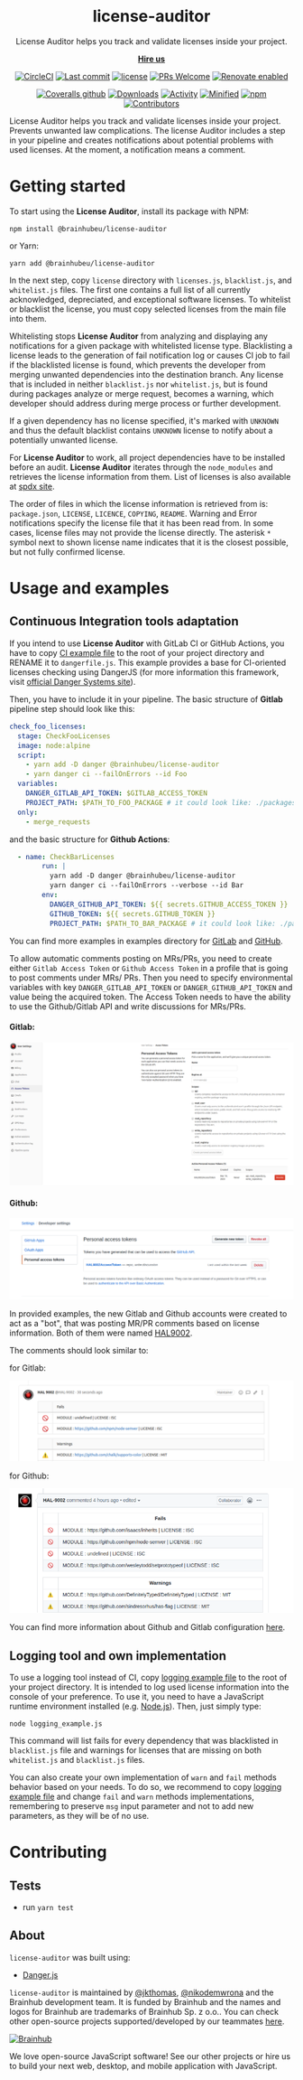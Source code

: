 <br/>
<h1 align="center">
  license-auditor
</h1>

<p align="center">
  License Auditor helps you track and validate licenses inside your project.
</p>

<p align="center">
  <strong>
    <a href="https://brainhub.eu/contact/">Hire us</a>
  </strong>
</p>

<div align="center">

  [![CircleCI](https://circleci.com/gh/brainhubeu/license-auditor.svg?style=svg)](https://circleci.com/gh/brainhubeu/license-auditor)
  [![Last commit](https://img.shields.io/github/last-commit/brainhubeu/license-auditor.svg)](https://github.com/brainhubeu/license-auditor/commits/master)
  [![license](https://img.shields.io/npm/l/@brainhubeu/license-auditor.svg)](https://github.com/brainhubeu/license-auditor/blob/master/LICENSE.md)
  [![PRs Welcome](https://img.shields.io/badge/PRs-welcome-brightgreen.svg)](http://makeapullrequest.com)
  [![Renovate enabled](https://img.shields.io/badge/renovate-enabled-brightgreen.svg)](https://renovatebot.com/)

  [![Coveralls github](https://img.shields.io/coveralls/github/brainhubeu/license-auditor.svg)](https://coveralls.io/github/brainhubeu/license-auditor?branch=master)
  [![Downloads](https://img.shields.io/npm/dm/@brainhubeu/license-auditor?color=blue)](https://www.npmjs.com/package/@brainhubeu/license-auditor)
  [![Activity](https://img.shields.io/github/commit-activity/m/brainhubeu/license-auditor.svg)](https://github.com/brainhubeu/license-auditor/commits/master)
  [![Minified](https://img.shields.io/bundlephobia/min/@brainhubeu/license-auditor?label=minified)](https://www.npmjs.com/package/@brainhubeu/license-auditor)
  [![npm](https://img.shields.io/npm/v/@brainhubeu/license-auditor.svg)](https://www.npmjs.com/package/@brainhubeu/license-auditor)
  [![Contributors](https://img.shields.io/github/contributors/brainhubeu/license-auditor?color=blue)](https://github.com/brainhubeu/license-auditor/graphs/contributors)

</div>

License Auditor helps you track and validate licenses inside your project. Prevents unwanted law complications. The license Auditor includes a step in your pipeline and creates notifications about potential problems with used licenses. At the moment, a notification means a comment.

# Getting started

To start using the **License Auditor**, install its package with NPM:

```command
npm install @brainhubeu/license-auditor
```

or Yarn:

```command
yarn add @brainhubeu/license-auditor
```

In the next step, copy `license` directory with `licenses.js`, `blacklist.js`, and `whitelist.js` files. The first one contains a full list of all currently acknowledged, depreciated, and exceptional software licenses. To whitelist or blacklist the license, you must copy selected licenses from the main file into them.

Whitelisting stops **License Auditor** from analyzing and displaying any notifications for a given package with whitelisted license type. Blacklisting a license leads to the generation of fail notification log or causes CI job to fail if the blacklisted license is found, which prevents the developer from merging unwanted dependencies into the destination branch. Any license that is included in neither `blacklist.js` nor `whitelist.js`, but is found during packages analyze or merge request, becomes a warning, which developer should address during merge process or further development.

If a given dependency has no license specified, it's marked with `UNKNOWN` and thus the default blacklist contains `UNKNOWN` license to notify about a potentially unwanted license.

For **License Auditor** to work, all project dependencies have to be installed before an audit. **License Auditor** iterates through the `node_modules` and retrieves the license information from them. List of licenses is also available at [spdx site](https://spdx.org/licenses/).

The order of files in which the license information is retrieved from is: `package.json`, `LICENSE`, `LICENCE`, `COPYING`, `README`. Warning and Error notifications specify the license file that it has been read from. In some cases, license files may not provide the license directly. The asterisk `*` symbol next to shown license name indicates that it is the closest possible, but not fully confirmed license.

# Usage and examples

## Continuous Integration tools adaptation

If you intend to use **License Auditor** with GitLab CI or GitHub Actions, you have to copy [CI example file](./examples/ci_example.js) to the root of your project directory and RENAME it to `dangerfile.js`. This example provides a base for CI-oriented licenses checking using DangerJS (for more information this framework, visit [official Danger Systems site](https://danger.systems/js/)).

Then, you have to include it in your pipeline. The basic structure of **Gitlab** pipeline step should look like this:

```yaml
check_foo_licenses:
  stage: CheckFooLicenses
  image: node:alpine
  script:
    - yarn add -D danger @brainhubeu/license-auditor
    - yarn danger ci --failOnErrors --id Foo
  variables:
    DANGER_GITLAB_API_TOKEN: $GITLAB_ACCESS_TOKEN
    PROJECT_PATH: $PATH_TO_FOO_PACKAGE # it could look like: ./packages/web or ./server
  only:
    - merge_requests
```

and the basic structure for **Github Actions**:

```yaml
  - name: CheckBarLicenses
        run: |
          yarn add -D danger @brainhubeu/license-auditor
          yarn danger ci --failOnErrors --verbose --id Bar
        env:
          DANGER_GITHUB_API_TOKEN: ${{ secrets.GITHUB_ACCESS_TOKEN }}
          GITHUB_TOKEN: ${{ secrets.GITHUB_TOKEN }}
          PROJECT_PATH: $PATH_TO_BAR_PACKAGE # it could look like: ./packages/web or ./server
```

You can find more examples in examples directory for [GitLab](./examples/gitlab) and [GitHub](./examples/github).

To allow automatic comments posting on MRs/PRs, you need to create either `Gitlab Access Token` or `Github Access Token` in a profile that is going to post comments
under MRs/ PRs. Then you need to specify environmental variables with key `DANGER_GITLAB_API_TOKEN` or `DANGER_GITHUB_API_TOKEN` and value being the acquired token.
The Access Token needs to have the ability to use the Github/Gitlab API and write discussions for MRs/PRs.

#### Gitlab:

![Gitlab Access Token](./assets/gitlab_access_token_screenshot.png)

#### Github:

![Github Access Token](./assets/github_access_token_screenshot.png)

In provided examples, the new Gitlab and Github accounts were created to act as a "bot", that was posting MR/PR comments based on license information. Both of them were named [HAL9002](https://en.wikipedia.org/wiki/HAL_9000).

The comments should look similar to:

for Gitlab:

![Gitlab Comment Warn](./assets/gitlab_comments.png)

for Github:

![Gitlab Comment Error](./assets/github_comments.png)

You can find more information about Github and Gitlab configuration [here](https://danger.systems/js/guides/getting_started.html).

## Logging tool and own implementation

To use a logging tool instead of CI, copy [logging example file](./examples/logging_example.js) to the root of your project directory. It is intended to log used license information into the console of your preference. To use it, you need to have a JavaScript runtime environment installed (e.g. [Node.js](https://nodejs.org/en/)). Then, just simply type:

```command
node logging_example.js
```

This command will list fails for every dependency that was blacklisted in `blacklist.js` file and warnings for licenses that are missing on both `whitelist.js` and `blacklist.js` files.

You can also create your own implementation of `warn` and `fail` methods behavior based on your needs. To do so, we recommend to copy [logging example file](./examples/logging_example.js) and change `fail` and `warn` methods implementations, remembering to preserve `msg` input parameter and not to add new parameters, as they will be of no use.

# Contributing

## Tests
- run `yarn test`

## About

`license-auditor` was built using:

- [Danger.js](https://danger.systems/js/)

`license-auditor` is maintained by [@jkthomas](https://github.com/jkthomas), [@nikodemwrona](https://github.com/NikodemWrona) and the Brainhub development team. It is funded by Brainhub and the names and logos for Brainhub are trademarks of Brainhub Sp. z o.o.. You can check other open-source projects supported/developed by our teammates [here](https://brainhub.eu/?utm_source=github).

[![Brainhub](https://brainhub.eu/brainhub.svg)](https://brainhub.eu/?utm_source=github)

We love open-source JavaScript software! See our other projects or hire us to build your next web, desktop, and mobile application with JavaScript.

